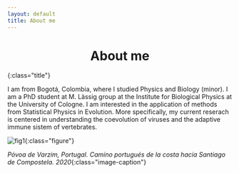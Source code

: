 ```yaml
---
layout: default
title: About me
---
```



<center > <h1> About me </h1>  </center> {:class="title"}


I am from Bogotá, Colombia, where I studied Physics and Biology (minor). I am a PhD student at M. Lässig group at the Institute for Biological Physics at the University of Cologne. I am interested in the application of methods from Statistical Physics in Evolution. More specifically, my current reserach is centered in understanding the coevolution of viruses and the adaptive immune sistem of vertebrates.


![fig1](./assets/images/camino.JPG#center){:class="figure"}

*Póvoa de Varzim, Portugal. Camino portugués de la costa hacia Santiago de Compostela. 2020*{:class="image-caption"}

